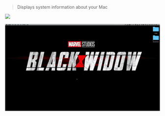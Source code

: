 > Displays system information about your Mac
<!-- more -->

[![](https://img.shields.io/badge/version-v1.9-green)](./About%2Mac.alfredworkflow)


![](./screenshot.gif)

